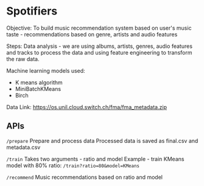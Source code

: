 # Spotifiers   

Objective: To build music recommendation system based on user's music taste - recommendations based on genre, artists and audio features   

Steps:
Data analysis - we are using albums, artists, genres, audio features and tracks to process the data and using feature engineering to transform the raw data.   

Machine learning models used:   
- K means algorithm
- MiniBatchKMeans
- Birch    


Data Link: https://os.unil.cloud.switch.ch/fma/fma_metadata.zip


## APIs
`/prepare`
Prepare and process data
Processed data is saved as final.csv and metadata.csv

`/train`
Takes two arguments - ratio and model
Example - train KMeans model with 80% ratio:
`/train?ratio=80&model=KMeans`

`/recommend`
Music recommendations based on ratio and model